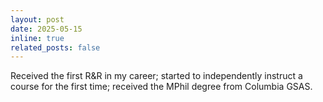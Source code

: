 ```yaml
---
layout: post
date: 2025-05-15
inline: true
related_posts: false
---
```


Received the first R&R in my career; started to independently instruct a course for the first time; received the MPhil degree from Columbia GSAS. 
